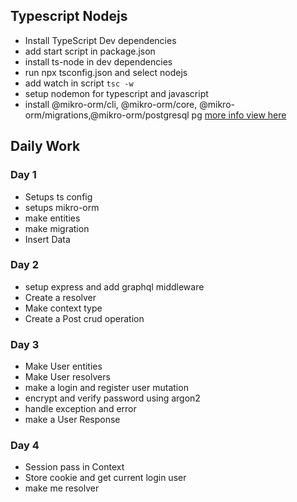 ## Typescript Nodejs

- Install TypeScript Dev dependencies
- add start script in package.json
- install ts-node in dev dependencies
- run npx tsconfig.json and select nodejs
- add watch in script `tsc -w`
- setup nodemon for typescript and javascript
- install @mikro-orm/cli, @mikro-orm/core, @mikro-orm/migrations,@mikro-orm/postgresql pg [more info view here](http://mikro-orm.io/docs/installation)

## Daily Work

### Day 1

- Setups ts config
- setups mikro-orm
- make entities
- make migration
- Insert Data

### Day 2

- setup express and add graphql middleware
- Create a resolver
- Make context type
- Create a Post crud operation

### Day 3

- Make User entities
- Make User resolvers
- make a login and register user mutation
- encrypt and verify password using argon2
- handle exception and error
- make a User Response


### Day 4 

- Session pass in Context 
- Store cookie and get current login user 
- make me resolver